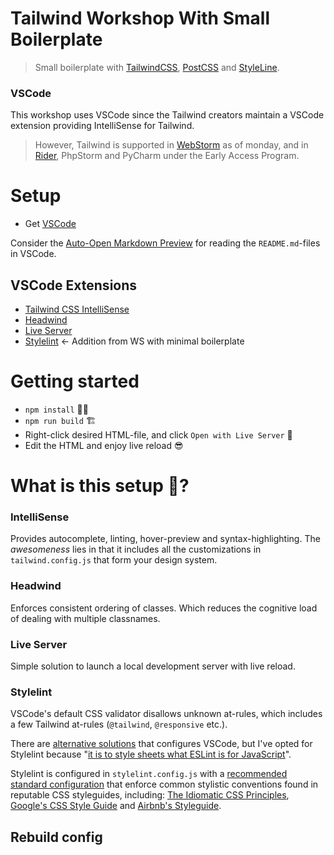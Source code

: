 # Tailwind Workshop With Small Boilerplate
>Small boilerplate with [TailwindCSS](https://tailwindcss.com/), [PostCSS](https://postcss.org/) and [StyleLine](https://stylelint.io/).

### VSCode 
This workshop uses VSCode since the Tailwind creators maintain a VSCode extension providing IntelliSense for Tailwind.

> However, Tailwind is supported in [WebStorm](https://www.jetbrains.com/webstorm/whatsnew/#support-for-tailwind-css) as of monday, and in [Rider](https://blog.jetbrains.com/webstorm/2020/11/webstorm-2020-3-eap-7/#tailwind_css_support), PhpStorm and PyCharm under the Early Access Program.

# Setup
- Get [VSCode](https://code.visualstudio.com/)

Consider the [Auto-Open Markdown Preview](https://marketplace.visualstudio.com/items?itemName=hnw.vscode-auto-open-markdown-preview) for reading the `README.md`-files in VSCode.
## VSCode Extensions

- [Tailwind CSS IntelliSense](https://marketplace.visualstudio.com/items?itemName=bradlc.vscode-tailwindcss)
- [Headwind](https://marketplace.visualstudio.com/items?itemName=heybourn.headwind)
- [Live Server](https://marketplace.visualstudio.com/items?itemName=ritwickdey.LiveServer)
- [Stylelint](https://marketplace.visualstudio.com/items?itemName=stylelint.vscode-stylelint) <- Addition from WS with minimal boilerplate

# Getting started
- `npm install` 🏃‍♂️
- `npm run build` 🏗️
- Right-click desired HTML-file, and click `Open with Live Server` 🚀
- Edit the HTML and enjoy live reload 😎

# What is this setup 🤔?
### IntelliSense
Provides autocomplete, linting, hover-preview and syntax-highlighting. The *awesomeness* lies in that it includes all the customizations in `tailwind.config.js` that form your design system.

### Headwind
Enforces consistent ordering of classes. Which reduces the cognitive load of dealing with multiple classnames.

### Live Server
Simple solution to launch a local development server with live reload.

### Stylelint
VSCode's default CSS validator disallows unknown at-rules, which includes a few Tailwind at-rules (`@tailwind`, `@responsive` etc.).   

There are [alternative solutions](https://stackoverflow.com/questions/47607602/how-to-add-a-tailwind-css-rule-to-css-checker/61333686#61333686) that configures VSCode, but I've opted for Stylelint because "[it is to style sheets what ESLint is for JavaScript](https://www.smashingmagazine.com/2016/05/stylelint-the-style-sheet-linter-weve-always-wanted/)".

Stylelint is configured in `stylelint.config.js` with a [recommended standard configuration](https://github.com/stylelint/stylelint-config-standard) that enforce common stylistic conventions found in reputable CSS styleguides, including: [The Idiomatic CSS Principles](https://github.com/necolas/idiomatic-css),
[Google's CSS Style Guide](https://google.github.io/styleguide/htmlcssguide.html#CSS_Formatting_Rules) and [Airbnb's Styleguide](https://github.com/airbnb/css#css). 

## Rebuild config